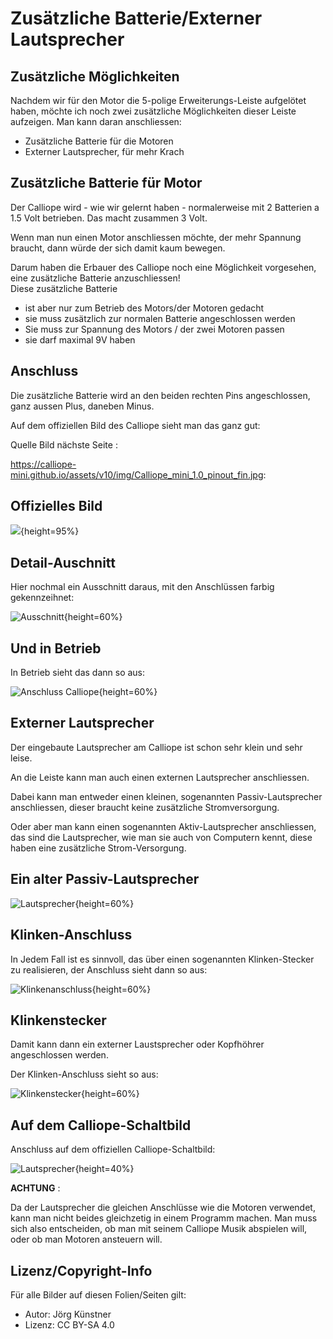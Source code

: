 # Zusätzliche Batterie/Externer Lautsprecher

## Zusätzliche Möglichkeiten

Nachdem wir für den Motor die 5-polige Erweiterungs-Leiste  aufgelötet haben, möchte ich noch zwei zusätzliche Möglichkeiten dieser Leiste aufzeigen.
Man kann daran anschliessen:

* Zusätzliche Batterie für die Motoren
* Externer Lautsprecher, für mehr Krach 


## Zusätzliche Batterie für Motor

Der Calliope wird - wie wir gelernt haben - normalerweise mit 2 Batterien a 1.5 Volt betrieben. Das macht zusammen 3 Volt.

Wenn man nun einen Motor anschliessen möchte, der mehr Spannung braucht, dann würde der sich damit kaum bewegen.

Darum haben die Erbauer des Calliope noch eine Möglichkeit vorgesehen, eine zusätzliche Batterie anzuschliessen!  
Diese zusätzliche Batterie 

* ist aber nur zum Betrieb des Motors/der Motoren gedacht 
* sie muss zusätzlich zur normalen Batterie angeschlossen werden
* Sie muss zur Spannung des Motors / der zwei Motoren passen
* sie darf maximal 9V haben

## Anschluss 

Die zusätzliche Batterie wird an den beiden rechten Pins angeschlossen, ganz aussen Plus, daneben Minus.

Auf dem offiziellen Bild des Calliope sieht man das ganz gut:
 
Quelle Bild nächste Seite : 

https://calliope-mini.github.io/assets/v10/img/Calliope_mini_1.0_pinout_fin.jpg:
 
## Offizielles Bild  

![](pics/Calliope_mini_1.0_pinout_fin.jpg){height=95%}

## Detail-Auschnitt
 
 Hier nochmal ein Ausschnitt daraus, mit den Anschlüssen farbig gekennzeihnet:

 ![Ausschnitt ](pics/01_ZusatzBatterie.png){height=60%}
 
## Und in Betrieb

In Betrieb sieht das dann so aus:
 
![Anschluss Calliope](pics/Anschluss_Calliope.jpg){height=60%}


## Externer Lautsprecher

Der eingebaute Lautsprecher am Calliope ist schon sehr klein und sehr leise.  

An die Leiste kann man auch einen externen Lautsprecher anschliessen.
 
Dabei kann man entweder einen kleinen, sogenannten Passiv-Lautsprecher anschliessen, dieser braucht keine zusätzliche Stromversorgung.

Oder aber man kann einen sogenannten Aktiv-Lautsprecher anschliessen, das sind die Lautsprecher, wie man sie auch von Computern kennt, diese haben eine zusätzliche Strom-Versorgung.

## Ein alter Passiv-Lautsprecher

![Lautsprecher](pics/03_Lautsprecher.png){height=60%}
   

## Klinken-Anschluss

In Jedem Fall ist es sinnvoll, das über einen sogenannten Klinken-Stecker zu realisieren, der Anschluss sieht dann so aus:

 ![Klinkenanschluss](pics/KlinkenAnschluss.jpg){height=60%}

## Klinkenstecker

Damit kann dann ein externer Laustsprecher oder Kopfhöhrer angeschlossen werden. 

Der Klinken-Anschluss sieht so aus:

![Klinkenstecker](pics/02_KlinkenStecker.png){height=60%}

## Auf dem Calliope-Schaltbild

Anschluss auf dem offiziellen Calliope-Schaltbild:

 ![Lautsprecher](pics/05_Lautsprecher.png){height=40%}

__ACHTUNG__ :  

Da der Lautsprecher die gleichen Anschlüsse wie die Motoren verwendet, kann man nicht beides gleichzetig in einem Programm machen. Man muss sich also entscheiden, ob man mit seinem Calliope Musik abspielen will, oder ob man Motoren ansteuern will.
 



## Lizenz/Copyright-Info
Für alle Bilder auf diesen Folien/Seiten gilt:

* Autor: Jörg Künstner
* Lizenz: CC BY-SA 4.0

 
